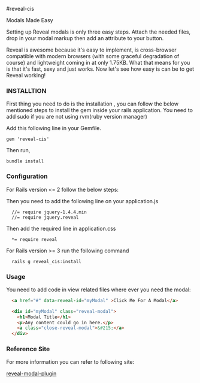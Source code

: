 #reveal-cis

Modals Made Easy

Setting up Reveal modals is only three easy steps. Attach the needed files, drop in your modal markup then add an attribute to your button.

Reveal is awesome because it's easy to implement, is cross-browser compatible with modern browsers (with some graceful degradation of course) and lightweight coming in at only 1.75KB. What that means for you is that it's fast, sexy and just works. Now let's see how easy is can be to get Reveal working!


### INSTALLTION

First thing you need to do is the installation , you can follow the below mentioned steps to install the gem inside your rails application.
You need to add sudo if you are not using rvm(ruby version manager)


Add this following line in your Gemfile.
```
gem 'reveal-cis'
```

Then run,

```
bundle install
```

### Configuration

For Rails version <= 2 follow the below steps:

Then you need to add the following line on your application.js

```
  //= require jquery-1.4.4.min
  //= require jquery.reveal
```

Then add the required line in application.css

```
  *= require reveal
```

For Rails version >= 3 run the following command

```
  rails g reveal_cis:install
```

### Usage

You need to add code in view related files where ever you need the modal:

```HTML
  <a href="#" data-reveal-id="myModal" >Click Me For A Modal</a>

  <div id="myModal" class="reveal-modal">
	<h1>Modal Title</h1>
	<p>Any content could go in here.</p>
	<a class="close-reveal-modal">&#215;</a>
  </div>
```

### Reference Site

For more information you can refer to following site:

<a href="http://zurb.com/playground/reveal-modal-plugin">reveal-modal-plugin</a>
